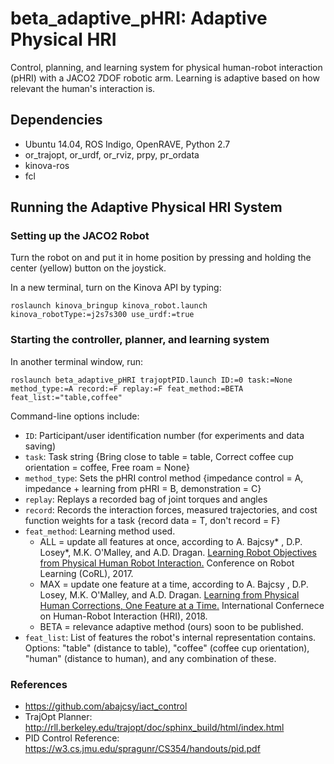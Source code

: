 # beta_adaptive_pHRI: Adaptive Physical HRI

Control, planning, and learning system for physical human-robot interaction (pHRI) with a JACO2 7DOF robotic arm. Learning is adaptive based on how relevant the human's interaction is. 

## Dependencies
* Ubuntu 14.04, ROS Indigo, OpenRAVE, Python 2.7
* or_trajopt, or_urdf, or_rviz, prpy, pr_ordata
* kinova-ros
* fcl

## Running the Adaptive Physical HRI System
### Setting up the JACO2 Robot
Turn the robot on and put it in home position by pressing and holding the center (yellow) button on the joystick.
 
In a new terminal, turn on the Kinova API by typing:
```
roslaunch kinova_bringup kinova_robot.launch kinova_robotType:=j2s7s300 use_urdf:=true
```
### Starting the controller, planner, and learning system
In another terminal window, run:
```
roslaunch beta_adaptive_pHRI trajoptPID.launch ID:=0 task:=None method_type:=A record:=F replay:=F feat_method:=BETA feat_list:="table,coffee"
```
Command-line options include:
* `ID`: Participant/user identification number (for experiments and data saving)
* `task`: Task string {Bring close to table = table, Correct coffee cup orientation = coffee, Free roam = None}
* `method_type`: Sets the pHRI control method {impedance control = A, impedance + learning from pHRI = B, demonstration = C}
* `replay`: Replays a recorded bag of joint torques and angles
* `record`: Records the interaction forces, measured trajectories, and cost function weights for a task {record data = T, don't record = F}
* `feat_method`: Learning method used. 
  * ALL = update all features at once, according to A. Bajcsy* , D.P. Losey*, M.K. O'Malley, and A.D. Dragan. [Learning Robot Objectives from Physical Human Robot Interaction.](http://proceedings.mlr.press/v78/bajcsy17a/bajcsy17a.pdf) Conference on Robot Learning (CoRL), 2017.
  * MAX = update one feature at a time, according to A. Bajcsy , D.P. Losey, M.K. O'Malley, and A.D. Dragan. [Learning from Physical Human Corrections, One Feature at a Time.](https://dl.acm.org/citation.cfm?id=3171267) International Confernece on Human-Robot Interaction (HRI), 2018.
  * BETA = relevance adaptive method (ours) soon to be published.
* `feat_list`: List of features the robot's internal representation contains. Options: "table" (distance to table), "coffee" (coffee cup orientation), "human" (distance to human), and any combination of these.

### References
* https://github.com/abajcsy/iact_control
* TrajOpt Planner: http://rll.berkeley.edu/trajopt/doc/sphinx_build/html/index.html
* PID Control Reference: https://w3.cs.jmu.edu/spragunr/CS354/handouts/pid.pdf
